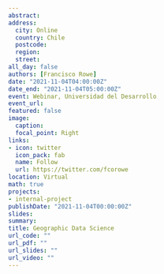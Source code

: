 ```yaml
---
abstract: 
address:
  city: Online
  country: Chile
  postcode: 
  region: 
  street: 
all_day: false
authors: [Francisco Rowe]
date: "2021-11-04T04:00:00Z"
date_end: "2021-11-04T05:00:00Z"
event: Webinar, Universidad del Desarrollo
event_url: 
featured: false
image:
  caption: 
  focal_point: Right
links:
- icon: twitter
  icon_pack: fab
  name: Follow
  url: https://twitter.com/fcorowe
location: Virtual
math: true
projects:
- internal-project
publishDate: "2021-11-04T00:00:00Z"
slides: 
summary: 
title: Geographic Data Science
url_code: ""
url_pdf: ""
url_slides: ""
url_video: ""
---
```

